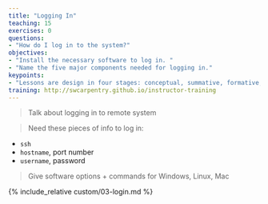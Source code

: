 ```yaml
---
title: "Logging In"
teaching: 15
exercises: 0
questions:
- "How do I log in to the system?"
objectives:
- "Install the necessary software to log in. "
- "Name the five major components needed for logging in."
keypoints:
- "Lessons are design in four stages: conceptual, summative, formative, and connective."
training: http://swcarpentry.github.io/instructor-training
---
```


> Talk about logging in to remote system

> Need these pieces of info to log in: 

* `ssh`
* `hostname`, port number
* `username`, password

> Give software options + commands for Windows, Linux, Mac

{% include_relative custom/03-login.md %}
